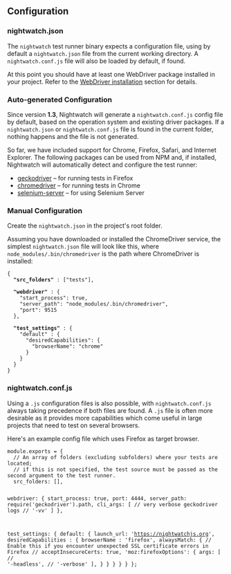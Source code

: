 ## Configuration

### nightwatch.json
The `nightwatch` test runner binary expects a configuration file, using by default a `nightwatch.json` file from the current working directory. A `nightwatch.conf.js` file will also be loaded by default, if found.

At this point you should have at least one WebDriver package installed in your project. Refer to the [WebDriver installation][1] section for details.

### Auto-generated Configuration
Since version **1.3**, Nightwatch will generate a `nightwatch.conf.js` config file by default, based on the operation system and existing driver packages. If a `nightwatch.json` or `nightwatch.conf.js` file is found in the current folder, nothing happens and the file is not generated.

So far, we have included support for Chrome, Firefox, Safari, and Internet Explorer. The following packages can be used from NPM and, if installed, Nightwatch will automatically detect and configure the test runner:

- [geckodriver][2] – for running tests in Firefox
- [chromedriver][3] – for running tests in Chrome
- [selenium-server][4] – for using Selenium Server

### Manual Configuration
Create the `nightwatch.json` in the project's root folder.

Assuming you have downloaded or installed the ChromeDriver service, the simplest `nightwatch.json` file will look like this, where `node_modules/.bin/chromedriver` is the path where ChromeDriver is installed:
<pre><code class="language-javascript">{
  <strong>"src_folders"</strong> : ["tests"],

  <strong>"webdriver"</strong> : {
    "start_process": true,
    "server_path": "node_modules/.bin/chromedriver",
    "port": 9515
  },

  <strong>"test_settings"</strong> : {
    "default" : {
      "desiredCapabilities": {
        "browserName": "chrome"
      }
    }
  }
}</code></pre>

### nightwatch.conf.js
Using a `.js` configuration files is also possible, with `nightwatch.conf.js` always taking precedence if both files are found. A `.js` file is often more desirable as it provides more capabilities which come useful in large projects that need to test on several browsers.

Here's an example config file which uses Firefox as target browser.

<div class="sample-test"><pre><code class="language-javascript">module.exports = {
  // An array of folders (excluding subfolders) where your tests are located;
  // if this is not specified, the test source must be passed as the second argument to the test runner.
  src_folders: [],

webdriver: {
start_process: true,
port: 4444,
server_path: require('geckodriver').path,
cli_args: [
// very verbose geckodriver logs
// '-vv'
]
},

test_settings: {
default: {
launch_url: 'https://nightwatchjs.org',
desiredCapabilities : {
browserName : 'firefox',
alwaysMatch: {
// Enable this if you encounter unexpected SSL certificate errors in Firefox
// acceptInsecureCerts: true,
'moz:firefoxOptions': {
args: [
// '-headless',
// '-verbose'
],
}
}
}
}
}
};
</code></pre></div>


[1]:	/gettingstarted/installation/#install-webdriver
[2]:	https://www.npmjs.com/package/geckodriver
[3]:	https://www.npmjs.com/package/chromedriver
[4]:	https://www.npmjs.com/package/selenium-server

